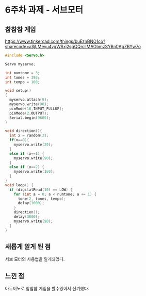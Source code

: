 # 6주차 과제 - 서브모터
## 참참참 게임
https://www.tinkercad.com/things/buEznBNO1co?sharecode=aSjLMeyu4vgWRxj2sgQQrcllMAObmzSYBn0AgZBYw7o
```c
#include <Servo.h>

Servo myservo;

int numtone = 3;
int tones = 392;
int tempo = 100;

void setup()
{
  myservo.attach(9);
  myservo.write(90);
  pinMode(10,INPUT_PULLUP);
  pinMode(2,OUTPUT);
  Serial.begin(9600);
}

void direction(){
  int x = random(3);
  if(x==0){
    myservo.write(20);
  }
  else if (x==1) {
    myservo.write(90);
  }
  else if (x==2) {
    myservo.write(160);
  }
}
void loop() {
  if (digitalRead(10) == LOW) {
    for (int a = 0; a < numtone; a += 1) {
      tone(2, tones, tempo);
      delay(1000);
    }
    direction();
    delay(3000);
    myservo.write(90);
  }
}
```
## 새롭게 알게 된 점
서브 모터의 사용법을 알게되었다. 
## 느낀 점
아두이노로 참참참 게임을 할수있어서 신기했다.
